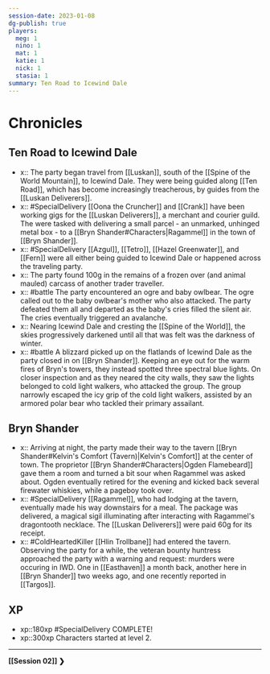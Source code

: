 ```yaml
---
session-date: 2023-01-08
dg-publish: true
players: 
  meg: 1
  nino: 1
  mat: 1
  katie: 1
  nick: 1
  stasia: 1
summary: Ten Road to Icewind Dale
---
```


# Chronicles

## Ten Road to Icewind Dale
- x:: The party began travel from [[Luskan]], south of the [[Spine of the World Mountain]], to Icewind Dale. They were being guided along [[Ten Road]], which has become increasingly treacherous, by guides from the [[Luskan Deliverers]].
- x:: #SpecialDelivery [[Oona the Cruncher]] and [[Crank]] have been working gigs for the [[Luskan Deliverers]], a merchant and courier guild. The were tasked with delivering a small parcel - an unmarked, unhinged metal box - to a [[Bryn Shander#Characters|Ragammel]] in the town of [[Bryn Shander]]. 
- x:: #SpecialDelivery [[Azgul]], [[Tetro]], [[Hazel Greenwater]], and [[Fern]] were all either being guided to Icewind Dale or happened across the traveling party.
- x:: The party found 100g in the remains of a frozen over (and animal mauled) carcass of another trader traveller.
- x:: #battle The party encountered an ogre and baby owlbear. The ogre called out to the baby owlbear's mother who also attacked. The party defeated them all and departed as the baby's cries filled the silent air. The cries eventually triggered an avalanche. 
- x:: Nearing Icewind Dale and cresting the [[Spine of the World]], the skies progressively darkened until all that was felt was the darkness of winter.
- x:: #battle A blizzard picked up on the flatlands of Icewind Dale as the party closed in on [[Bryn Shander]]. Keeping an eye out for the warm fires of Bryn's towers, they instead spotted three spectral blue lights. On closer inspection and as they neared the city walls, they saw the lights belonged to cold light walkers, who attacked the group. The group narrowly escaped the icy grip of the cold light walkers, assisted by an armored polar bear who tackled their primary assailant. 

## Bryn Shander
- x:: Arriving at night, the party made their way to the tavern [[Bryn Shander#Kelvin's Comfort (Tavern)|Kelvin's Comfort]] at the center of town. The proprietor [[Bryn Shander#Characters|Ogden Flamebeard]] gave them a room and turned a bit sour when Ragammel was asked about. Ogden eventually retired for the evening and kicked back several firewater whiskies, while a pageboy took over.
- x:: #SpecialDelivery [[Ragammel]], who had lodging at the tavern, eventually made his way downstairs for a meal. The package was delivered, a magical sigil illuminating after interacting with Ragammel's dragontooth necklace. The [[Luskan Deliverers]] were paid 60g for its receipt. 
- x:: #ColdHeartedKiller [[Hlin Trollbane]] had entered the tavern. Observing the party for a while, the veteran bounty huntress approached the party with a warning and request: murders were occuring in IWD. One in [[Easthaven]] a month back, another here in [[Bryn Shander]] two weeks ago, and one recently reported in [[Targos]].

## XP
- xp::180xp #SpecialDelivery COMPLETE!
- xp::300xp Characters started at level 2.

---
**[[Session 02]]  ❯**